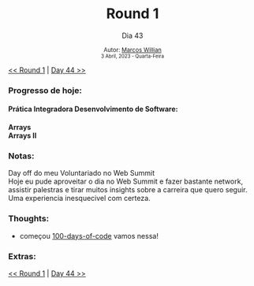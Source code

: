 <div align="center">
  <h1>Round 1</h1>
  <p>Dia 43</p>

  <sub>
    Autor: <a href="https://github.com/marcosmwx" target="_blank">Marcos Willian</a>
    <br>
    <small>3 Abril, 2023 -  Quarta-Feira</small>
  </sub>
</div>

[<< Round 1](./README.MD) | [Day 44 >>](dia044.md)

### Progresso de hoje:

<h4>Prática Integradora Desenvolvimento de Software:<h4>
Arrays<br>
Arrays II<br>

### Notas:

Day off do meu Voluntariado no Web Summit <br>
Hoje eu pude aproveitar o dia no Web Summit e fazer bastante network, assistir palestras e tirar muitos insights sobre a carreira que quero seguir.
Uma experiencia inesquecivel com certeza.

### Thoughts:

- começou [100-days-of-code](https://github.com/marcosmwx/100DaysOfCode) vamos nessa!

### Extras:

[<< Round 1](./README.MD) | [Day 44 >>](dia044.md)
